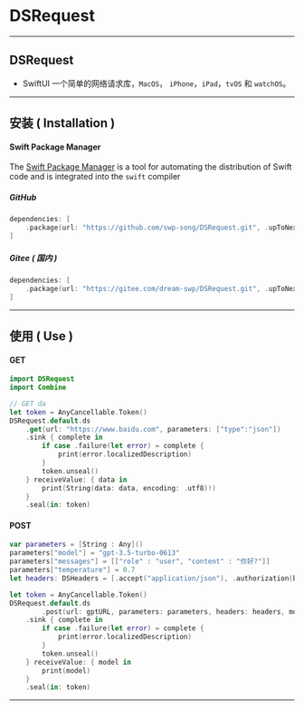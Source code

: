 # DSRequest

----



## DSRequest

* SwiftUI 一个简单的网络请求库，`MacOS`， `iPhone`，`iPad`，`tvOS` 和  `watchOS`。



----



## 安装 ( Installation ) 

#### Swift Package Manager


The [Swift Package Manager](https://swift.org/package-manager/) is a tool for automating the distribution of Swift code and is integrated into the `swift` compiler



##### GitHub

```swift
dependencies: [
    .package(url: "https://github.com/swp-song/DSRequest.git", .upToNextMajor(from: "1.0.0"))
]
```



##### Gitee ( 国内 )

```swift
dependencies: [
    .package(url: "https://gitee.com/dream-swp/DSRequest.git", .upToNextMajor(from: "1.0.0"))
]
```



----



## 使用 ( Use )

#### GET 

```swift
import DSRequest
import Combine

// GET da
let token = AnyCancellable.Token()
DSRequest.default.ds
    .get(url: "https://www.baidu.com", parameters: ["type":"json"])
    .sink { complete in
        if case .failure(let error) = complete {
            print(error.localizedDescription)
        }
        token.unseal()
    } receiveValue: { data in
        print(String(data: data, encoding: .utf8)!)
    }
    .seal(in: token)
```



#### POST

```swift
var parameters = [String : Any]()
parameters["model"] = "gpt-3.5-turbo-0613"
parameters["messages"] = [["role" : "user", "content" : "你好?"]]
parameters["temperature"] = 0.7
let headers: DSHeaders = [.accept("application/json"), .authorization(bearerToken: "key")]

let token = AnyCancellable.Token()        
DSRequest.default.ds
		.post(url: gptURL, parameters: parameters, headers: headers, model: GPTModel.self)
    .sink { complete in
        if case .failure(let error) = complete {
            print(error.localizedDescription)
        }
        token.unseal()
    } receiveValue: { model in
        print(model)
    }
    .seal(in: token)
```



----

